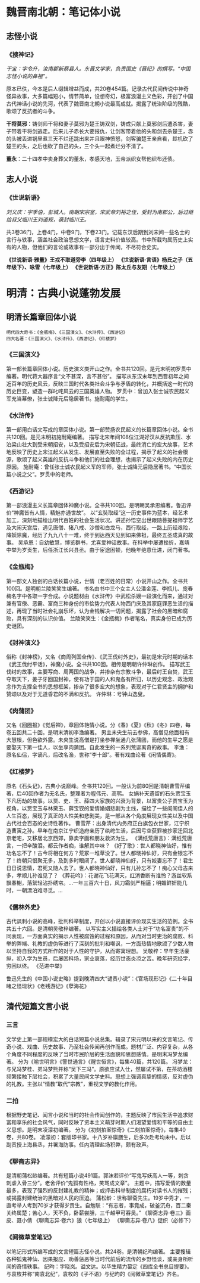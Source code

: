 # 魏晋南北朝：笔记体小说
## 志怪小说
### 《搜神记》
_干宝：字令升，汝南郡新蔡县人。东晋文学家，负责国史《晋纪》的撰写。“中国志怪小说的鼻祖”。_

原本已佚，今本是后人缀辑增益而成，共20卷454篇。记录古代民间传说中神奇怪异故事，大多篇幅短小，情节简单，设想奇幻，极富浪漫主义色彩，开创了中国古代神话小说的先河，代表了魏晋南北朝小说最高成就。揭露了统治阶级的残酷，歌颂了反抗者的斗争。

**干将莫邪**：铸剑师干将和妻子莫邪为楚王铸双剑，铸成只献上莫邪剑后遭杀害，妻子带着干将剑逃走。后来儿子赤长大要报仇，让剑客带着他的头和剑去杀楚王，赤的头被丢进锅里煮三天不烂还跳出来并且眼神愤怒，剑客骗楚王亲自看，趁机砍了楚王的头，之后也砍了自己的头，三个头一起煮烂分不清了。

**董永**：二十四孝中卖身葬父的董永，孝感天地，玉帝派织女帮他织布还债。

## 志人小说
### 《世说新语》
_刘义庆：字季伯，彭城人。南朝宋宗室，宋武帝刘裕之侄，受封为南郡公，后过继给叔父临川王刘道规，袭封临川王。_

共3卷36门，上卷4门，中卷9门，下卷23门。记载东汉后期到刘宋间一些名士的言行与轶事，涵盖社会政治思想文学，语言史料价值较高。书中所载均属历史上实有的人物，但他们的言论或故事有一部分出于传闻，不尽符合史实。

**《世说新语·雅量》王戎不取道旁李（四年级上）**
**《世说新语·言语》杨氏之子（五年级下）、咏雪（七年级上）**
**《世说新语·方正》陈太丘与友期（七年级上）**

# 明清：古典小说蓬勃发展
## 明清长篇章回体小说
```
明代四大奇书：《金瓶梅》、《三国演义》、《水浒传》、《西游记》
四大名著：《三国演义》、《水浒传》、《西游记》、《红楼梦》
```
### 《三国演义》
第一部长篇章回体小说。历史演义类开山之作。全书共120回。是元末明初罗贯中编著。明代蒋大器序言“文不甚深，言不甚俗”。
描写从东汉末年到西晋初年之间近百年的历史风云，反映三国时代各类社会斗争与矛盾的转化，并概括这一时代的历史巨变，塑造一群叱咤风云的三国英雄人物。
罗贯中：曾加入张士诚农民起义军充当幕僚，张士诚降元后隐居著书。施耐庵的学生。

### 《水浒传》
第一部用白话文写成的章回体小说。第一部赞扬农民起义的长篇章回体小说。全书共120回。是元末明初施耐庵编著。
描写北宋年间108位江湖好汉从反抗欺压、水泊梁山壮大到受宋朝招安，以及受招安后为宋朝征战，最终消亡的宏大故事，艺术地反映了历史上宋江起义从发生、发展直至失败的全过程，揭示了起义的社会根源，歌颂了起义英雄的反抗斗争和他们的社会理想，也揭示了起义失败的内在历史原因。
施耐庵：曾任张士诚农民起义军的军师，张士诚降元后隐居著书。“中国长篇小说之父”。罗贯中的老师。

### 《西游记》
第一部浪漫主义长篇章回体神魔小说。全书共100回。是明朝吴承恩编著。鲁迅评价“神魔皆有人情，精魅亦通世故”。
以“玄奘取经”这一历史事件为蓝本，经艺术加工，深刻地描绘出明代百姓的社会生活状况。讲述孙悟空出世跟随菩提祖师学艺及大闹天宫后，遇见唐僧、猪八戒、沙僧和白龙马，西行取经，一路上历经艰险，降妖除魔，经历了九九八十一难，终于到达西天见到如来佛祖，最终五圣成真的故事。
吴承恩：自幼敏慧，博览群书，尤喜爱神话故事。在科举中屡遭挫折，嘉靖中举为岁贡生，后任浙江长兴县丞。由于宦途困顿，他晚年绝意仕进，闭门著书。

### 《金瓶梅》
第一部文人独创的白话长篇小说，世情（老百姓的日常）小说开山之作。全书共100回。是明朝兰陵笑笑生编著。
书名由书中三个女主人公潘金莲、李瓶儿、庞春梅名字中各取一字合成。小说题材由《水浒传》中武松杀嫂一段演化而来，通过对兼有官僚、恶霸、富商三种身份的市侩势力代表人物西门庆及其家庭罪恶生活的描述，再现了当时社会礼崩乐坏，认为金钱解决一切问题，揭露了社会的黑暗和腐败，具有深刻的认识价值。
兰陵笑笑生：《金瓶梅》作者笔名，真实身份已成为历史谜团。

### 《封神演义》
俗称《封神榜》，又名《商周列国全传》、《武王伐纣外史》，最初是宋元时期的话本《武王伐纣平话》，神魔小说。全书共100回。相传是明朝许仲琳创作。
描写武王伐纣的故事，主要写商、周两国的战争，并掺杂有宗教斗争，最后纣王自焚，武王夺取天下，姜子牙回国封神，使有功于国的人和鬼各有所归，以历史观念、政治观念作为支撑全书的思想框架，掺杂了很多宏大的想象，表现对于仁君贤主的拥护和赞颂以及对于无道昏君的不满和反抗。
许仲琳：号钟山逸叟。

### 《肉蒲团》
又名《回圈报》《觉后禅》，章回体艳情小说。分《春》《夏》《秋》《冬》四卷，每卷五回共二十回。是明末清初李渔编著。
男主未央生前去参佛，高僧见他面相有大慧根，但色欲外露。未央生说高僧是打坐参禅坐通几张蒲团，而他的生平之愿是要娶天下第一佳人，以坐享肉蒲团。自此发生的一系列荒诞离奇的故事。
李渔：原名仙侣，字谪凡，后改名渔，世称“李十郎”。著有戏曲论著《闲情偶寄》。

### 《红楼梦》
原名《石头记》，古典小说巅峰。全书共120回。一般认为前80回是清朝曹雪芹编著，后40回作者为无名氏，整理者为程伟元、高鹗。
女娲补天遗留的石头贾宝玉下凡历劫的故事。以贾、史、王、薛四大家族的兴衰为背景，以富贵公子贾宝玉为视角，以贾宝玉与林黛玉、薛宝钗的爱情婚姻悲剧为主线，描绘了一些闺阁佳人的人生百态，展现了真正的人性美和悲剧美，是一部从各个角度展现女性美以及中国古代社会百态的史诗性著作。
曹雪芹：出身清代内务府正白旗包衣世家，江宁织造曹寅之孙。早年在南京江宁织造府亲历了纨绔生活，后因亏空获罪被抄家迁回北京老宅，又移居北京西郊，靠卖字画和朋友救济为生。
《满纸荒唐言》：满纸荒唐言，一把辛酸泪。都云作者痴，谁解其中味？
《好了歌》：世人都晓神仙好，惟有功名忘不了！古今将相在何方？荒冢一堆草没了。世人都晓神仙好，只有金银忘不了！终朝只恨聚无多，及到多时眼闭了。世人都晓神仙好，只有姣妻忘不了！君生日日说恩情，君死又随人去了。世人都晓神仙好，只有儿孙忘不了！痴心父母古来多，孝顺儿孙谁见了？
《葬花吟》：花谢花飞花满天，红消香断有谁怜？游丝软系飘春榭，落絮轻沾扑绣帘。…一年三百六十日，风刀霜剑严相逼；明媚鲜妍能几时，一朝漂泊难寻觅。…

### 《儒林外史》
古代讽刺小说的高峰，批判科举制度，开创以小说直接评价现实生活的范例。全书共五十六回。是清朝吴敬梓编著。
以写实主义描绘各类人士对于“功名富贵”的不同表现，一方面真实的揭示人性被腐蚀的过程和原因，从而对当时吏治的腐败、科举的弊端、礼教的虚伪等进行了深刻的批判和嘲讽，一方面热情地歌颂了少数人物以坚持自我的方式所作的对于人性的守护，从而寄寓理想。
吴敬梓：早年生活豪纵，初入学为生员，后屡困科场，家业衰落，经历世态炎凉之苦。晚年研究经学，穷困以终。
《范进中举》

鲁迅先生的《中国小说史略》提到晚清四大“谴责小说”：《官场现形记》《二十年目睹之怪现状》《老残游记》《孽海花》

## 清代短篇文言小说
### 三言
文学史上第一部规模宏大的白话短篇小说总集。辑录了宋元明以来的文言笔记、传奇小说、戏曲、历史故事、乃至社会传闻再创作而成。题材广泛、内容复杂，从各个角度不同程度的反映了当时市民阶层的生活面貌和思想感情。是明末冯梦龙编著。
分为《喻世明言》《警世通言》《醒世恒言》，每集40篇，共120篇。
冯梦龙：与兄冯梦桂、弟冯梦熊并称“吴下三冯”。原欲应试入仕，然屡试不第，在茶坊酒楼频繁接触下层社会，积累了大量民间文学史料。思想上强调真挚的情感，反对虚伪的礼教。主张以“情教”取代“宗教”，重视文学的教化作用。

### 二拍
根据野史笔记、闻言小说和当时的社会传闻创作的，主题反映了市民生活中追求财富和享乐的社会风气，同时反映了资本主义萌芽时期人们渴望爱情和平等的自由主义思想。是明末凌濛初编著。
分为《初刻拍案惊奇》《二刻拍案惊奇》，每集40卷，共80卷。
凌濛初：套版印书家。十八岁补廪膳生，后多次赴考均未中。后以副贡授上海县丞，并署海防事。任内清理盐场积弊，颇有政声。

### 《聊斋志异》
是清朝蒲松龄编著。共有短篇小说491篇。郭沫若评价“写鬼写妖高人一等，刺贪刺虐入骨三分”。老舍评价“鬼狐有性格，笑骂成文章”。
主题中，描写爱情的数量最多，表现了强烈的反封建礼教的精神；或抨击科举制度的腐朽对读书人的摧残；或揭露封建统治的黑暗对人民的压迫。
蒲松龄：世称聊斋先生。19岁中秀才，一直考举人考到70岁才获得岁贡生。自勉联：“有志者，事竟成，破釜沉舟，百二秦关终属楚；苦心人，天不负，卧薪尝胆，三千越甲可吞吴。”
《聊斋志异·卷三》画皮、聂小倩
《聊斋志异·卷六》狼（七年级上）
《聊斋志异·卷八》促织（必修下）

### 《阅微草堂笔记》
以笔记形式所编写成的文言短篇志怪小说。共24卷。是清朝纪昀编著。
主要搜辑各种狐鬼神仙、因果报应、劝善惩恶等当时代前后的流传的乡野怪谈，或亲身所听闻的奇情轶事。
纪昀：字晓岚。谥文达。以毕生精力纂定《四库全书总目提要》。与袁枚并称“南袁北纪”，袁枚的《子不语》与纪昀的《阅微草堂笔记》齐名。
